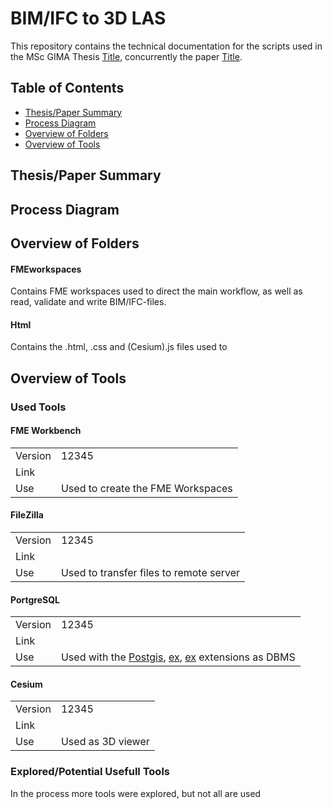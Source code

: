 # BIM/IFC to 3D LAS

This repository contains the technical documentation for the scripts used in the MSc GIMA Thesis [Title](http://broekhuizen.link), concurrently the paper [Title](http://broekhuizen.link).

## Table of Contents
- [Thesis/Paper Summary](Thesis/Paper-Summary)
- [Process Diagram](Process-Diagram)
- [Overview of Folders](Overview-of-Folders)
- [Overview of Tools](Overview-of-Tools)

## Thesis/Paper Summary

## Process Diagram

## Overview of Folders

#### FMEworkspaces
Contains FME workspaces used to direct the main workflow, as well as read, validate and write BIM/IFC-files.

#### Html
Contains the .html, .css and (Cesium).js files used to



## Overview of Tools

### Used Tools

#### FME Workbench

| | |
|---|---|
| Version | 12345 |
| Link    |       |
| Use     | Used to create the FME Workspaces      |

#### FileZilla

| | |
|---|---|
| Version | 12345 |
| Link    |       |
| Use     | Used to transfer files to remote server      |

#### PortgreSQL

| | |
|---|---|
| Version | 12345 |
| Link    |       |
| Use     | Used with the [Postgis](), [ex](), [ex]() extensions as DBMS     |

#### Cesium

| | |
|---|---|
| Version | 12345 |
| Link    |       |
| Use     | Used as 3D viewer      |





### Explored/Potential Usefull Tools

In the process more tools were explored, but not all are used
